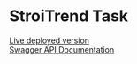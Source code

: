# StroiTrend Task

[Live deployed version](https://stroitrendtask-xj4z.onrender.com/)  
[Swagger API Documentation](https://stroitrendtask.onrender.com/swagger/index.html)
